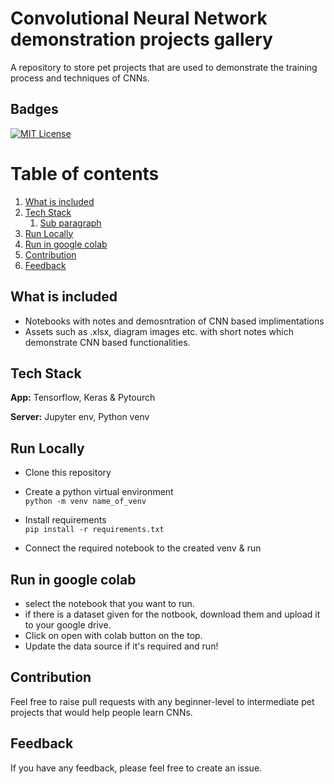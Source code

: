 # Convolutional Neural Network demonstration projects gallery
A repository to store pet projects that are used to demonstrate the training process and techniques of CNNs. 

## Badges  
[![MIT License](https://img.shields.io/badge/License-MIT-green.svg)](https://choosealicense.com/licenses/mit/)  

# Table of contents  
1. [What is included](#features)
2. [Tech Stack](#techstack)  
    1. [Sub paragraph](#subparagraph1)  
3. [Run Locally](#runlocally)  
4. [Run in google colab](#runincolab)
5. [Contribution](#contribution)
6. [Feedback](#feedback)

## What is included  <a id="features"></a>

- Notebooks with notes and demosntration of CNN based implimentations
- Assets such as .xlsx, diagram images etc. with short notes which demonstrate CNN based functionalities.


## Tech Stack  <a id="techstack"></a>

**App:** Tensorflow, Keras & Pytourch  

**Server:** Jupyter env, Python venv


## Run Locally <a id="runlocally"></a>

- Clone this repository

-  Create a python virtual environment </br>
`
python -m venv name_of_venv
`

-  Install requirements </br>
`
pip install -r requirements.txt
`

- Connect the required notebook to the created venv & run

## Run in google colab  <a id="runincolab"></a>

- select the notebook that you want to run.
- if there is a dataset given for the notbook, download them and upload it to your google drive. 
- Click on open with colab button on the top. 
- Update the data source if it's required and run!

## Contribution <a id="contribution"></a>

Feel free to raise pull requests with any beginner-level to intermediate pet projects that would help people learn CNNs.

## Feedback  <a id="feedback"></a>

If you have any feedback, please feel free to create an issue.
